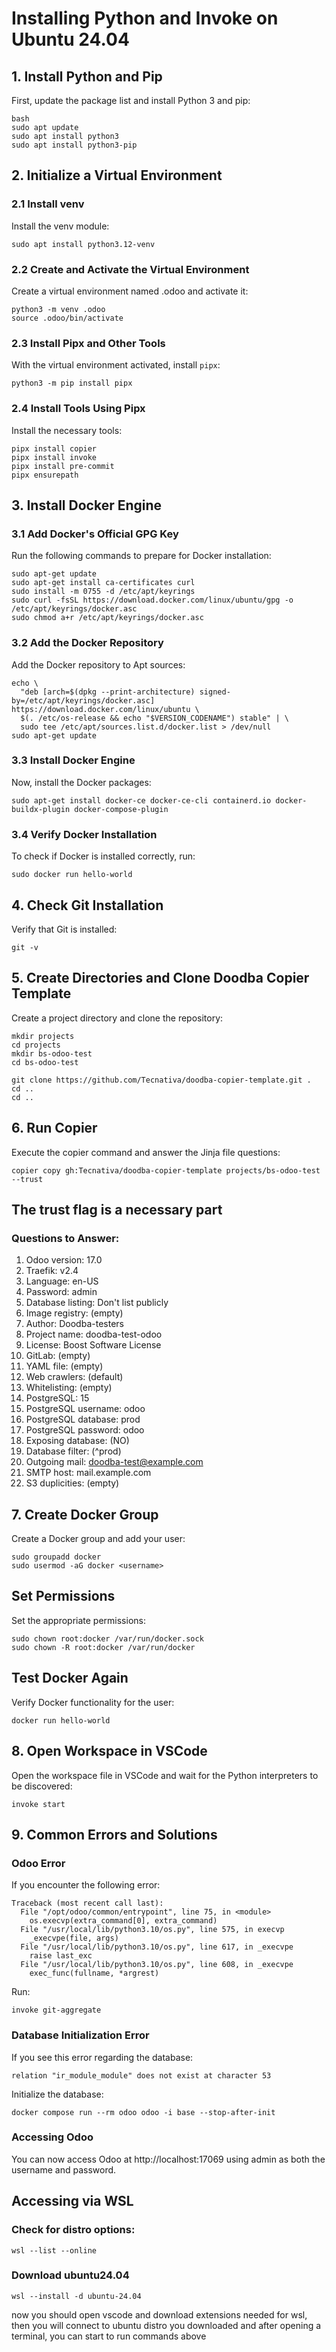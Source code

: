 # Installing Python and Invoke on Ubuntu 24.04

## 1. Install Python and Pip
First, update the package list and install Python 3 and pip:

```
bash
sudo apt update
sudo apt install python3
sudo apt install python3-pip
```


## 2. Initialize a Virtual Environment
### 2.1 Install venv
Install the venv module:
```
sudo apt install python3.12-venv
```

### 2.2 Create and Activate the Virtual Environment
Create a virtual environment named .odoo and activate it:
```
python3 -m venv .odoo
source .odoo/bin/activate
```

### 2.3 Install Pipx and Other Tools
With the virtual environment activated, install ``` pipx ```:
```
python3 -m pip install pipx
```

### 2.4 Install Tools Using Pipx
Install the necessary tools:
```
pipx install copier
pipx install invoke
pipx install pre-commit
pipx ensurepath
```

## 3. Install Docker Engine
### 3.1 Add Docker's Official GPG Key
Run the following commands to prepare for Docker installation:
```
sudo apt-get update
sudo apt-get install ca-certificates curl
sudo install -m 0755 -d /etc/apt/keyrings
sudo curl -fsSL https://download.docker.com/linux/ubuntu/gpg -o /etc/apt/keyrings/docker.asc
sudo chmod a+r /etc/apt/keyrings/docker.asc
```

### 3.2 Add the Docker Repository
Add the Docker repository to Apt sources:
```
echo \
  "deb [arch=$(dpkg --print-architecture) signed-by=/etc/apt/keyrings/docker.asc] https://download.docker.com/linux/ubuntu \
  $(. /etc/os-release && echo "$VERSION_CODENAME") stable" | \
  sudo tee /etc/apt/sources.list.d/docker.list > /dev/null
sudo apt-get update
```

### 3.3 Install Docker Engine
Now, install the Docker packages:
```
sudo apt-get install docker-ce docker-ce-cli containerd.io docker-buildx-plugin docker-compose-plugin
```

### 3.4 Verify Docker Installation
To check if Docker is installed correctly, run:
```
sudo docker run hello-world
```

## 4. Check Git Installation
Verify that Git is installed:
```
git -v
```

## 5. Create Directories and Clone Doodba Copier Template
Create a project directory and clone the repository:
```
mkdir projects
cd projects
mkdir bs-odoo-test
cd bs-odoo-test

git clone https://github.com/Tecnativa/doodba-copier-template.git .
cd ..
cd ..
```

## 6. Run Copier
Execute the copier command and answer the Jinja file questions:
```
copier copy gh:Tecnativa/doodba-copier-template projects/bs-odoo-test --trust
```
## The trust flag is a necessary part

### Questions to Answer:
1. Odoo version: 17.0
2. Traefik: v2.4
3. Language: en-US
4. Password: admin
5. Database listing: Don't list publicly
6. Image registry: (empty)
7. Author: Doodba-testers
8. Project name: doodba-test-odoo
9. License: Boost Software License
10. GitLab: (empty)
11. YAML file: (empty)
12. Web crawlers: (default)
13. Whitelisting: (empty)
14. PostgreSQL: 15
15. PostgreSQL username: odoo
16. PostgreSQL database: prod
17. PostgreSQL password: odoo
18. Exposing database: (NO)
19. Database filter: (^prod)
20. Outgoing mail: doodba-test@example.com
21. SMTP host: mail.example.com
22. S3 duplicities: (empty)

## 7. Create Docker Group
Create a Docker group and add your user:
```
sudo groupadd docker
sudo usermod -aG docker <username>
```

## Set Permissions
Set the appropriate permissions:
```
sudo chown root:docker /var/run/docker.sock
sudo chown -R root:docker /var/run/docker
```

## Test Docker Again
Verify Docker functionality for the user:
```
docker run hello-world
```

## 8. Open Workspace in VSCode
Open the workspace file in VSCode and wait for the Python interpreters to be discovered:
```
invoke start
```

## 9. Common Errors and Solutions
### Odoo Error
If you encounter the following error:
```
Traceback (most recent call last):
  File "/opt/odoo/common/entrypoint", line 75, in <module>
    os.execvp(extra_command[0], extra_command)
  File "/usr/local/lib/python3.10/os.py", line 575, in execvp
    _execvpe(file, args)
  File "/usr/local/lib/python3.10/os.py", line 617, in _execvpe
    raise last_exc
  File "/usr/local/lib/python3.10/os.py", line 608, in _execvpe
    exec_func(fullname, *argrest)
```
Run:
```
invoke git-aggregate
```

### Database Initialization Error
If you see this error regarding the database:
```
relation "ir_module_module" does not exist at character 53
```

Initialize the database:
```
docker compose run --rm odoo odoo -i base --stop-after-init
```

### Accessing Odoo
You can now access Odoo at http://localhost:17069 using admin as both the username and password.

## Accessing via WSL
### Check for distro options:
```
wsl --list --online
```

### Download ubuntu24.04
```
wsl --install -d ubuntu-24.04
```

now you should open vscode and download extensions needed for wsl,
then you will connect to ubuntu distro you downloaded and after opening
a terminal, you can start to run commands above
